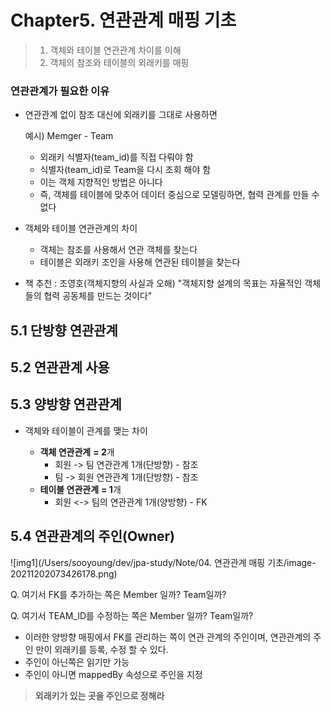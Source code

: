 # Chapter5. 연관관계 매핑 기초

> 1. 객체와 테이블 연관관계 차이를 이해
> 2. 객체의 참조와 테이블의 외래키를 매핑

### 연관관계가 필요한 이유

- 연관관계 없이 참조 대신에 외래키를 그대로 사용하면

  예시) Memger - Team 

  - 외래키 식별자(team_id)를 직접 다뤄야 함
  - 식별자(team_id)로 Team을 다시 조회 해야 함
  - 이는 객체 지향적인 방법은 아니다
  - 즉, 객체를 테이블에 맞추어 데이터 중심으로 모델링하면, 협력 관계를 만들 수 없다

- 객체와 테이블 연관관계의 차이

  - 객체는 참조를 사용해서 연관 객체를 찾는다
  - 테이블은 외래키 조인을 사용해 연관된 테이블을 찾는다

- 책 추천 : 조영호(객체지향의 사실과 오해)
  "객체지향 설계의 목표는 자율적인 객체들의 협력 공동체를 만드는 것이다"



## 5.1 단방향 연관관계







## 5.2 연관관계 사용





## 5.3 양방향 연관관계

- 객체와 테이블이 관계를 맺는 차이

  - **객체 연관관계** **= 2**개
    - 회원 -> 팀 연관관계 1개(단방향) - 참조
    - 팀 -> 회원 연관관계 1개(단방향) - 참조
  - **테이블 연관관계** **= 1**개
    - 회원 <-> 팀의 연관관계 1개(양방향) - FK

  



## 5.4 연관관계의 주인(Owner)

![img1](/Users/sooyoung/dev/jpa-study/Note/04. 연관관계 매핑 기초/image-20211202073426178.png)

Q. 여기서 FK를 추가하는 쪽은 Member 일까? Team일까?

Q. 여기서 TEAM_ID를 수정하는 쪽은 Member 일까? Team일까?



- 이러한 양방향 매핑에서 FK를 관리하는 쪽이 연관 관계의 주인이며, 연관관계의 주인 만이 외래키를 등록, 수정 할 수 있다. 
- 주인이 아닌쪽은 읽기만 가능
- 주인이 아니면 mappedBy 속성으로 주인을 지정



> **외래키가 있는 곳을 주인으로 정해라**


